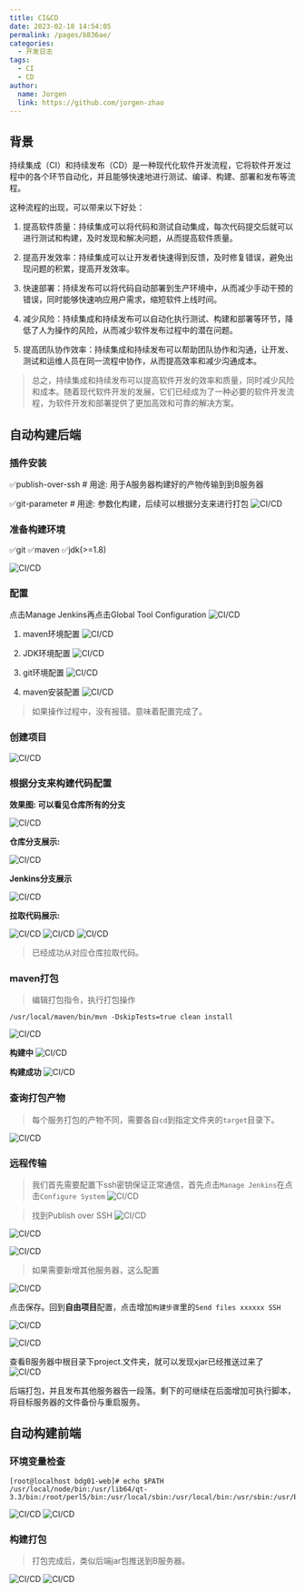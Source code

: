 ```yaml
---
title: CI&CD
date: 2023-02-18 14:54:05
permalink: /pages/b836ae/
categories:
  - 开发日志
tags:
  - CI
  - CD
author: 
  name: Jorgen
  link: https://github.com/jorgen-zhao
---
```


## 背景
持续集成（CI）和持续发布（CD）是一种现代化软件开发流程，它将软件开发过程中的各个环节自动化，并且能够快速地进行测试、编译、构建、部署和发布等流程。

<!-- more -->

这种流程的出现，可以带来以下好处：

1. 提高软件质量：持续集成可以将代码和测试自动集成，每次代码提交后就可以进行测试和构建，及时发现和解决问题，从而提高软件质量。

2. 提高开发效率：持续集成可以让开发者快速得到反馈，及时修复错误，避免出现问题的积累，提高开发效率。

3. 快速部署：持续发布可以将代码自动部署到生产环境中，从而减少手动干预的错误，同时能够快速响应用户需求，缩短软件上线时间。

4. 减少风险：持续集成和持续发布可以自动化执行测试、构建和部署等环节，降低了人为操作的风险，从而减少软件发布过程中的潜在问题。

5. 提高团队协作效率：持续集成和持续发布可以帮助团队协作和沟通，让开发、测试和运维人员在同一流程中协作，从而提高效率和减少沟通成本。

> 总之，持续集成和持续发布可以提高软件开发的效率和质量，同时减少风险和成本。随着现代软件开发的发展，它们已经成为了一种必要的软件开发流程，为软件开发和部署提供了更加高效和可靠的解决方案。

## 自动构建后端

### 插件安装
✅publish-over-ssh # 用途: 用于A服务器构建好的产物传输到到B服务器

✅git-parameter    # 用途: 参数化构建，后续可以根据分支来进行打包
![CI/CD](/dev/200/1.png)

### 准备构建环境
✅git
✅maven
✅jdk(>=1.8)

![CI/CD](/dev/200/2.png)

### 配置
点击Manage Jenkins再点击Global Tool Configuration
![CI/CD](/dev/200/3.png)

1. maven环境配置
![CI/CD](/dev/200/4.png)

2. JDK环境配置
![CI/CD](/dev/200/5.png)

3. git环境配置
![CI/CD](/dev/200/6.png)

4. maven安装配置
![CI/CD](/dev/200/7.png)

> 如果操作过程中，没有报错。意味着配置完成了。

### 创建项目
![CI/CD](/dev/200/8.png)

### 根据分支来构建代码配置
**效果图: 可以看见仓库所有的分支**

![CI/CD](/dev/200/9.png)


**仓库分支展示:**

![CI/CD](/dev/200/10.png)

**Jenkins分支展示**

![CI/CD](/dev/200/11.png)

**拉取代码展示:**

![CI/CD](/dev/200/12.png)
![CI/CD](/dev/200/13.png)
![CI/CD](/dev/200/14.png)
> 已经成功从对应仓库拉取代码。


### maven打包
> 编辑打包指令，执行打包操作
```shell
/usr/local/maven/bin/mvn -DskipTests=true clean install
```
![CI/CD](/dev/200/15.png)

**构建中**
![CI/CD](/dev/200/16.png)

**构建成功**
![CI/CD](/dev/200/17.png)

### 查询打包产物
> 每个服务打包的产物不同，需要各自`cd`到指定文件夹的`target`目录下。

![CI/CD](/dev/200/18.png)

### 远程传输

> 我们首先需要配置下ssh密钥保证正常通信，首先点击`Manage Jenkins`在点击`Configure System`
![CI/CD](/dev/200/19.png)

> 找到Publish over SSH
![CI/CD](/dev/200/21.png)


![CI/CD](/dev/200/22.png)

![CI/CD](/dev/200/23.png)

> 如果需要新增其他服务器，这么配置

![CI/CD](/dev/200/24.png)

点击保存。回到**自由项目**配置，点击增加`构建步骤`里的`Send files xxxxxx SSH`

![CI/CD](/dev/200/25.png)


![CI/CD](/dev/200/26.png)


查看B服务器中根目录下project.文件夹，就可以发现xjar已经推送过来了
![CI/CD](/dev/200/27.png)

后端打包，并且发布其他服务器告一段落。剩下的可继续在后面增加可执行脚本，将目标服务器的文件备份与重启服务。


## 自动构建前端

### 环境变量检查
```shell
[root@localhost bdg01-web]# echo $PATH 
/usr/local/node/bin:/usr/lib64/qt-3.3/bin:/root/perl5/bin:/usr/local/sbin:/usr/local/bin:/usr/sbin:/usr/bin:/usr/local/java/bin:/usr/local/maven/bin:/root/bin
```
![CI/CD](/dev/200/28.png)
![CI/CD](/dev/200/29.png)

### 构建打包
> 打包完成后，类似后端jar包推送到B服务器。

![CI/CD](/dev/200/30.png)
![CI/CD](/dev/200/31.png)



